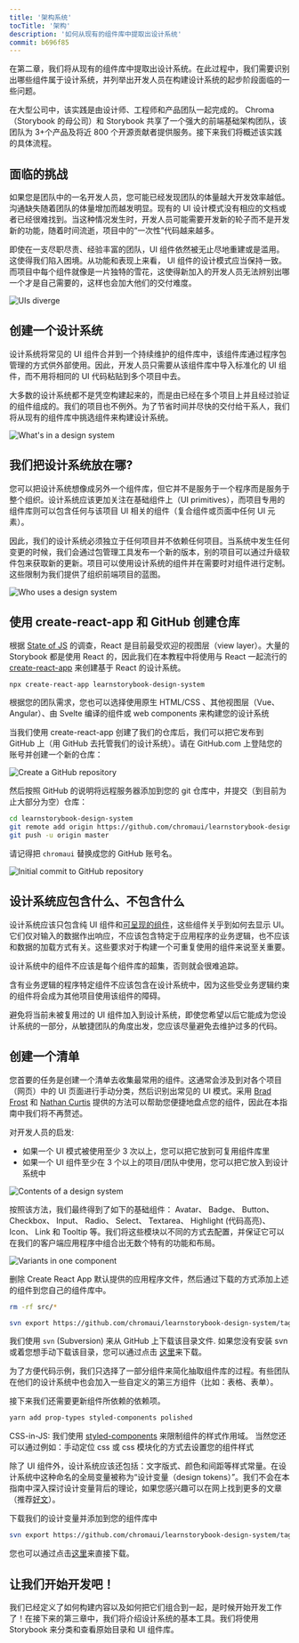 ```yaml
---
title: '架构系统'
tocTitle: '架构'
description: '如何从现有的组件库中提取出设计系统'
commit: b696f85
---
```


在第二章，我们将从现有的组件库中提取出设计系统。在此过程中，我们需要识别出哪些组件属于设计系统，并列举出开发人员在构建设计系统的起步阶段面临的一些问题。

在大型公司中，该实践是由设计师、工程师和产品团队一起完成的。 Chroma（Storybook 的母公司）和 Storybook 共享了一个强大的前端基础架构团队，该团队为 3+个产品及将近 800 个开源贡献者提供服务。接下来我们将概述该实践的具体流程。

## 面临的挑战

如果您是团队中的一名开发人员，您可能已经发现团队的体量越大开发效率越低。沟通缺失随着团队的体量增加而越发明显。现有的 UI 设计模式没有相应的文档或者已经很难找到。当这种情况发生时，开发人员可能需要开发新的轮子而不是开发新的功能，随着时间流逝，项目中的“一次性”代码越来越多。

即使在一支尽职尽责、经验丰富的团队，UI 组件依然被无止尽地重建或是滥用。这使得我们陷入困境。从功能和表现上来看， UI 组件的设计模式应当保持一致。而项目中每个组件就像是一片独特的雪花，这使得新加入的开发人员无法辨别出哪一个才是自己需要的，这样也会加大他们的交付难度。

![UIs diverge](/design-systems-for-developers/design-system-inconsistent-buttons.jpg)

## 创建一个设计系统

设计系统将常见的 UI 组件合并到一个持续维护的组件库中，该组件库通过程序包管理的方式供外部使用。因此，开发人员只需要从该组件库中导入标准化的 UI 组件，而不用将相同的 UI 代码粘贴到多个项目中去。

大多数的设计系统都不是凭空构建起来的，而是由已经在多个项目上并且经过验证的组件组成的。我们的项目也不例外。为了节省时间并尽快的交付给干系人，我们将从现有的组件库中挑选组件来构建设计系统。

![What's in a design system](/design-systems-for-developers/design-system-contents.jpg)

## 我们把设计系统放在哪?

您可以把设计系统想像成另外一个组件库，但它并不是服务于一个程序而是服务于整个组织。设计系统应该更加关注在基础组件上（UI primitives），而项目专用的组件库则可以包含任何与该项目 UI 相关的组件（复合组件或页面中任何 UI 元素）。

因此，我们的设计系统必须独立于任何项目并不依赖任何项目。当系统中发生任何变更的时候，我们会通过包管理工具发布一个新的版本，别的项目可以通过升级软件包来获取新的更新。项目可以使用设计系统的组件并在需要时对组件进行定制。这些限制为我们提供了组织前端项目的蓝图。

![Who uses a design system](/design-systems-for-developers/design-system-consumers.jpg)

## 使用 create-react-app 和 GitHub 创建仓库

根据 [State of JS](https://stateofjs.com/) 的调查，React 是目前最受欢迎的视图层（view layer）。大量的 Storybook 都是使用 React 的，因此我们在本教程中将使用与 React 一起流行的 [create-react-app](https://github.com/facebook/create-react-app) 来创建基于 React 的设计系统。

```bash
npx create-react-app learnstorybook-design-system
```

<div class="aside">根据您的团队需求，您也可以选择使用原生 HTML/CSS 、其他视图层（Vue、Angular）、由 Svelte 编译的组件或 web components 来构建您的设计系统</div>

当我们使用 create-react-app 创建了我们的仓库后，我们可以把它发布到 GitHub 上（用 GitHub 去托管我们的设计系统）。请在 GitHub.com 上登陆您的账号并创建一个新的仓库：

![Create a GitHub repository](/design-systems-for-developers/create-github-repository.png)

然后按照 GitHub 的说明将远程服务器添加到您的 git 仓库中，并提交（到目前为止大部分为空）仓库：

```bash
cd learnstorybook-design-system
git remote add origin https://github.com/chromaui/learnstorybook-design-system.git
git push -u origin master
```

请记得把 `chromaui` 替换成您的 GitHub 账号名。

![Initial commit to GitHub repository](/design-systems-for-developers/created-github-repository.png)

## 设计系统应包含什么、不包含什么

设计系统应该只包含纯 UI 组件和[可呈现的组件](https://medium.com/@dan_abramov/smart-and-dumb-components-7ca2f9a7c7d0)，这些组件关乎到如何去显示 UI。 它们仅对输入的数据作出响应，不应该包含特定于应用程序的业务逻辑，也不应该和数据的加载方式有关。这些要求对于构建一个可重复使用的组件来说至关重要。

设计系统中的组件不应该是每个组件库的超集，否则就会很难追踪。

含有业务逻辑的程序特定组件不应该包含在设计系统中，因为这些受业务逻辑约束的组件将会成为其他项目使用该组件的障碍。

避免将当前未被复用过的 UI 组件加入到设计系统，即使您希望以后它能成为您设计系统的一部分，从敏捷团队的角度出发，您应该尽量避免去维护过多的代码。

## 创建一个清单

您首要的任务是创建一个清单去收集最常用的组件。这通常会涉及到对各个项目（网页）中的 UI 页面进行手动分类，然后识别出常见的 UI 模式。采用 [Brad Frost](http://bradfrost.com/blog/post/interface-inventory/) 和 [Nathan Curtis](https://medium.com/eightshapes-llc/the-component-cut-up-workshop-1378ae110517) 提供的方法可以帮助您便捷地盘点您的组件，因此在本指南中我们将不再赘述。

对开发人员的启发:

- 如果一个 UI 模式被使用至少 3 次以上，您可以把它放到可复用组件库里
- 如果一个 UI 组件至少在 3 个以上的项目/团队中使用，您可以把它放入到设计系统中

![Contents of a design system](/design-systems-for-developers/design-system-grid.png)

按照该方法，我们最终得到了如下的基础组件： Avatar、 Badge、 Button、 Checkbox、 Input、 Radio、 Select、 Textarea、 Highlight (代码高亮)、 Icon、 Link 和 Tooltip 等。我们将这些模块以不同的方式去配置，并保证它可以在我们的客户端应用程序中组合出无数个特有的功能和布局。

![Variants in one component](/design-systems-for-developers/design-system-consolidate-into-one-button.jpg)

删除 Create React App 默认提供的应用程序文件，然后通过下载的方式添加上述的组件到您自己的组件库中。

```bash
rm -rf src/*

svn export https://github.com/chromaui/learnstorybook-design-system/tags/download-1/src
```

<div class="aside">
<p>我们使用 <code>svn</code> (Subversion) 来从 GitHub 上下载该目录文件. 如果您没有安装 svn 或着您想手动下载该目录，您可以通过点击 <a href="https://github.com/chromaui/learnstorybook-design-system/tree/download-1/src">这里</a>来下载。</p>

<p>
为了方便代码示例，我们只选择了一部分组件来简化抽取组件库的过程。有些团队在他们的设计系统中也会加入一些自定义的第三方组件（比如：表格、表单）。</p>
</div>

接下来我们还需要更新组件所依赖的依赖项。

```bash
yarn add prop-types styled-components polished
```

<div class="aside">CSS-in-JS: 我们使用 <a href="https://www.styled-components.com">styled-components</a> 来限制组件的样式作用域。 当然您还可以通过例如：手动定位 css 或 css 模块化的方式去设置您的组件样式</div>

除了 UI 组件外，设计系统应该还包括：文字版式、颜色和间距等样式常量。在设计系统中这种命名的全局变量被称为“设计变量（design tokens）”。我们不会在本指南中深入探讨设计变量背后的理论，如果您感兴趣可以在网上找到更多的文章（推荐[好文](https://medium.com/eightshapes-llc/tokens-in-design-systems-25dd82d58421)）。

下载我们的设计变量并添加到您的组件库中

```bash
svn export https://github.com/chromaui/learnstorybook-design-system/tags/download-2/src/shared src/shared
```

<div class="aside">
<p>您也可以通过点击<a href="https://github.com/chromaui/learnstorybook-design-system/tree/download-2/src/shared">这里</a>来直接下载。</p>
</div>

## 让我们开始开发吧！

我们已经定义了如何构建内容以及如何把它们组合到一起，是时候开始开发工作了！在接下来的第三章中，我们将介绍设计系统的基本工具。我们将使用 Storybook 来分类和查看原始目录和 UI 组件库。
